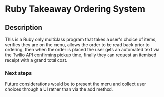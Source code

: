 # Ruby Takeaway Ordering System

## Description

This is a Ruby only multiclass program that takes a user's choice of items, verifies they are on the menu, allows the order to be read back prior to ordering, then when the order is placed the user gets an automated text via the Twilio API confirming pickup time, finally they can request an itemised receipt with a grand total cost.

### Next steps

Future considerations would be to present the menu and collect user choices through a UI rather than via the add method.
